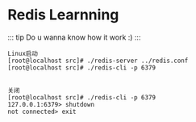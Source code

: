 # Redis Learnning

::: tip Do u wanna know how it work
 :)
:::

```
Linux启动
[root@localhost src]# ./redis-server ../redis.conf
[root@localhost src]# ./redis-cli -p 6379


关闭
[root@localhost src]# ./redis-cli -p 6379
127.0.0.1:6379> shutdown
not connected> exit

```

